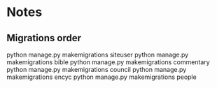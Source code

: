# Notes

## Migrations order

python manage.py makemigrations siteuser
python manage.py makemigrations bible
python manage.py makemigrations commentary
python manage.py makemigrations council
python manage.py makemigrations encyc
python manage.py makemigrations people